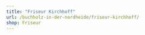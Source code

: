```yaml
---
title: "Friseur Kirchhoff"
url: /buchholz-in-der-nordheide/friseur-kirchhoff/
shop: Friseur
---
```

